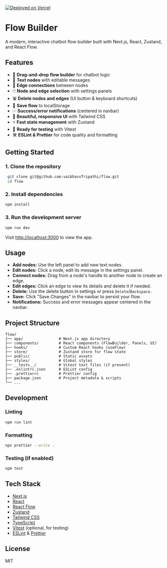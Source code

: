 [![Deployed on Vercel](https://img.shields.io/badge/Live%20Demo-flow--kappa--seven.vercel.app-blue?style=for-the-badge)](https://flow-kappa-seven.vercel.app/)

# Flow Builder

A modern, interactive chatbot flow builder built with Next.js, React, Zustand, and React Flow.


## Features

- 🧩 **Drag-and-drop flow builder** for chatbot logic
- 📝 **Text nodes** with editable messages
- 🔗 **Edge connections** between nodes
- 🖱️ **Node and edge selection** with settings panels
- 🗑️ **Delete nodes and edges** (UI button & keyboard shortcuts)
- 💾 **Save flow** to localStorage
- ✅ **Success/error notifications** (centered in navbar)
- 🎨 **Beautiful, responsive UI** with Tailwind CSS
- ⚡ **Fast state management** with Zustand
- 🧪 **Ready for testing** with Vitest
- 🛠️ **ESLint & Prettier** for code quality and formatting

## Getting Started

### 1. Clone the repository
```bash
 git clone git@github.com:vaibhavvTripathi/flow.git
 cd flow
```

### 2. Install dependencies
```bash
npm install
```

### 3. Run the development server
```bash
npm run dev
```
Visit [http://localhost:3000](http://localhost:3000) to view the app.

## Usage
- **Add nodes:** Use the left panel to add new text nodes.
- **Edit nodes:** Click a node, edit its message in the settings panel.
- **Connect nodes:** Drag from a node's handle to another node to create an edge.
- **Edit edges:** Click an edge to view its details and delete it if needed.
- **Delete:** Use the delete button in settings or press `Delete`/`Backspace`.
- **Save:** Click "Save Changes" in the navbar to persist your flow.
- **Notifications:** Success and error messages appear centered in the navbar.

## Project Structure
```
flow/
├── app/                # Next.js app directory
├── components/         # React components (FlowBuilder, Panels, UI)
├── hooks/              # Custom React hooks (useFlow)
├── store/              # Zustand store for flow state
├── public/             # Static assets
├── styles/             # Global styles
├── __tests__/          # Vitest test files (if present)
├── .eslintrc.json      # ESLint config
├── .prettierrc         # Prettier config
├── package.json        # Project metadata & scripts
└── ...
```

## Development

### Linting
```bash
npm run lint
```

### Formatting
```bash
npx prettier --write .
```

### Testing (if enabled)
```bash
npm test
```

## Tech Stack
- [Next.js](https://nextjs.org/)
- [React](https://react.dev/)
- [React Flow](https://reactflow.dev/)
- [Zustand](https://zustand-demo.pmnd.rs/)
- [Tailwind CSS](https://tailwindcss.com/)
- [TypeScript](https://www.typescriptlang.org/)
- [Vitest](https://vitest.dev/) (optional, for testing)
- [ESLint](https://eslint.org/) & [Prettier](https://prettier.io/)

## License

MIT
